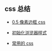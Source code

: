 ## css 总结

- [0.5 像素边框 css](css/border.md)

- [初始化浏览器样式](css/reset.md)

- [常用的 css](css/oftenUse.md)